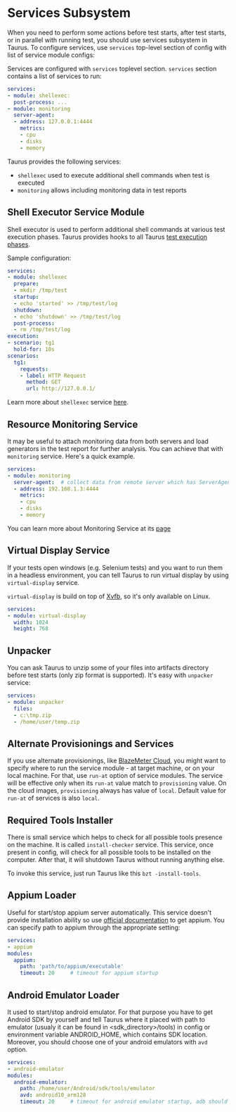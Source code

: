 # Services Subsystem

When you need to perform some actions before test starts, after test starts, or in parallel with
running test, you should use services subsystem in Taurus. To configure services, use `services`
top-level section of config with list of service module configs:

Services are configured with `services` toplevel section. `services` section contains a list of
services to run:
```yaml
services:
- module: shellexec:
  post-process: ...
- module: monitoring
  server-agent:
  - address: 127.0.0.1:4444
    metrics:
    - cpu
    - disks
    - memory
```

Taurus provides the following services:
- `shellexec` used to execute additional shell commands when test is executed
- `monitoring` allows including monitoring data in test reports

## Shell Executor Service Module

Shell executor is used to perform additional shell commands at various test execution phases.
Taurus provides hooks to all Taurus [test execution phases](Lifecycle.md).

Sample configuration:
```yaml
services:
- module: shellexec
  prepare:  
  - mkdir /tmp/test
  startup:
  - echo 'started' >> /tmp/test/log
  shutdown:
  - echo 'shutdown' >> /tmp/test/log 
  post-process:
  - rm /tmp/test/log
execution:
- scenario: tg1
  hold-for: 10s
scenarios:
  tg1:
    requests:
    - label: HTTP Request
      method: GET
      url: http://127.0.0.1/
```
 
Learn more about `shellexec` service [here](ShellExec.md).
 
## Resource Monitoring Service

It may be useful to attach monitoring data from both servers and load generators in the test
report for further analysis. You can achieve that with `monitoring` service.
Here's a quick example.

```yaml
services:
- module: monitoring
  server-agent:  # collect data from remote server which has ServerAgent running
  - address: 192.168.1.3:4444
    metrics:
    - cpu
    - disks
    - memory
```

You can learn more about Monitoring Service at its [page](Monitoring.md)

## Virtual Display Service

If your tests open windows (e.g. Selenium tests) and you want to run them in a headless
environment, you can tell Taurus to run virtual display by using `virtual-display` service.

`virtual-display` is build on top of [Xvfb](https://www.x.org/archive/X11R7.6/doc/man/man1/Xvfb.1.xhtml),
so it's only available on Linux.

```yaml
services:
- module: virtual-display
  width: 1024
  height: 768
```

## Unpacker

You can ask Taurus to unzip some of your files into artifacts directory before test starts (only zip format is supported). It's easy with `unpacker` service:
   
```yaml
services:
- module: unpacker
  files:
  - c:\tmp.zip
  - /home/user/temp.zip
```  

## Alternate Provisionings and Services
If you use alternate provisionings, like [BlazeMeter Cloud](Cloud.md), you might want to specify where to run the service module - at target machine, or on your local machine. For that, use `run-at` option of service modules. The service will be effective only when its `run-at` value match to `provisioning` value. On the cloud images, `provisioning` always has value of `local`. Default value for `run-at` of services is also `local`.


## Required Tools Installer

There is small service which helps to check for all possible tools presence on the machine. It is called `install-checker` service. This service, once present in config, will check for all possible tools to be installed on the computer. After that, it will shutdown Taurus without running anything else. 

To invoke this service, just run Taurus like this `bzt -install-tools`. 

## Appium Loader

Useful for start/stop appium server automatically. This service doesn't provide installation ability so use [official documentation](http://appium.io) to get appium. You can specify path to appium through the appropriate setting:

```yaml
services:
- appium
modules:
  appium:
    path: 'path/to/appium/executable'
    timeout: 20     # timeout for appium startup
```

## Android Emulator Loader

It used to start/stop android emulator. For that purpose you have to get Android SDK by yourself and tell Taurus where it placed with path to emulator (usualy it can be found in <sdk_directory>/tools) in config or environment variable ANDROID_HOME, which contains SDK location. Moreover, you should choose one of your android emulators with `avd` option. 

```yaml
services:
- android-emulator
modules:
  android-emulator:
    path: /home/user/Android/sdk/tools/emulator
    avd: android10_arm128
    timeout: 20     # timeout for android emulator startup, adb should be available through the PATH for startup detection 
```    
